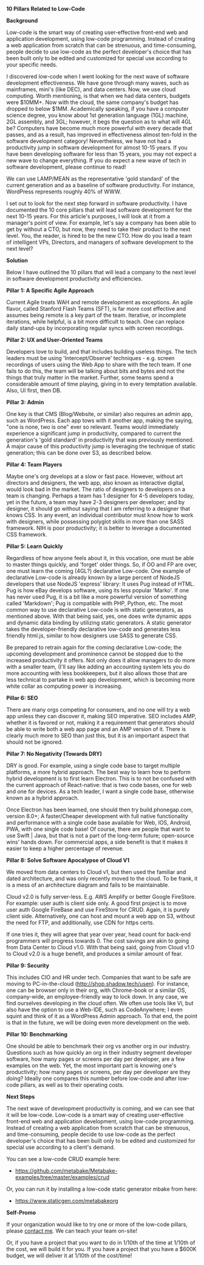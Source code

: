 **10 Pillars Related to Low-Code**

**Background**

Low-code is the smart way of creating user-effective front-end web and
application development, using low-code programming. Instead of creating
a web application from scratch that can be strenuous, and
time-consuming, people decide to use low-code as the perfect developer's
choice that has been built only to be edited and customized for special
use according to your specific needs.

I discovered low-code when I went looking for the next wave of software
development effectiveness. We have gone through many waves, such as
mainframes, mini's (like DEC), and data centers. Now, we use cloud
computing. Worth mentioning, is that when we had data centers, budgets
were \$10MM+. Now with the cloud, the same company's budget has dropped
to below \$1MM. Academically speaking, if you have a computer science
degree, you know about 1st generation language (1GL) machine, 2GL
assembly, and 3GL; however, it begs the question as to what will 4GL be?
Computers have become much more powerful with every decade that passes,
and as a result, has improved in effectiveness almost ten-fold in the
software development category! Nevertheless, we have not had a
productivity jump in software development for almost 10-15 years. If you
have been developing software for less than 15 years, you may not expect
a new wave to change everything. If you do expect a new wave of tech in
software development, please continue to read!

We can use LAMP/MEAN as the representative 'gold standard' of the
current generation and as a baseline of software productivity. For
instance, WordPress represents roughly 40% of WWW.

I set out to look for the next step forward in software productivity. I
have documented the 10 core pillars that will lead software development
for the next 10-15 years. For this article's purposes, I will look at it
from a manager's point of view. For example, let's say a company has
been able to get by without a CTO, but now, they need to take their
product to the next level. You, the reader, is hired to be the new CTO.
How do you lead a team of intelligent VPs, Directors, and managers of
software development to the next level?

**Solution**

Below I have outlined the 10 pillars that will lead a company to the
next level in software development productivity and efficiencies.

**Pillar 1: A Specific Agile Approach**

Current Agile treats WAH and remote development as exceptions. An agile
flavor, called Stanford Flash Teams (SFT), is far more cost effective
and assumes being remote is a key part of the team. Iterative, or
incomplete iterations, while helpful, is a bit more difficult to teach.
One can replace daily stand-ups by incorporating regular syncs with
screen recordings.

**Pillar 2: UX and User-Oriented Teams**

Developers love to build, and that includes building useless things. The
tech leaders must be using 'Intercept/Observe'
techniques - e.g. screen recordings of users using the Web App to share
with the tech team. If one fails to do this, the team will be talking
about bits and bytes and not the things that truly matter in the market.
Further, some teams spend a considerable amount of time playing, giving
in to every temptation available. Also, UI first, then DB.

**Pillar 3: Admin**

One key is that CMS (Blog/Website, or similar) also requires an admin
app, such as WordPress. Each app tows with it another app, making the
saying, "one is none, two is one" ever so relevant. Teams would
immediately experience a significant jump in productivity, compared to
current the generation's 'gold standard' in productivity that was
previously mentioned. A major cause of this productivity jump is
leveraging the technique of static generation; this can be done over S3,
as described below.

**Pillar 4: Team Players**

Maybe one's org develops at a slow or fast pace. However, without art
directors and designers, the web app, also known as interactive digital,
would look bad in the market. The ratio of designers to developers on a
team is changing. Perhaps a team has 1 designer for 4-5 developers
today, yet in the future, a team may have 2-3 designers per developer;
and by designer, it should go without saying that I am referring to a
designer that knows CSS. In any event, an individual contributor must
know how to work with designers, while possessing polyglot skills in
more than one SASS framework. NIH is poor productivity; it is better to
leverage a documented CSS framework. 

**Pillar 5: Learn Quickly**

Regardless of how anyone feels about it, in this vocation, one must be
able to master things quickly, and 'forget' older things. So, if OO and
FP are over, one must learn the coming (4GL?) declarative Low-code. One
example of declarative Low-code is already known by a large percent of
NodeJS developers that use NodeJS 'express' library: It uses Pug instead
of HTML. Pug is how eBay develops software, using its less popular
'Marko'. If one has never used Pug, it is a bit like a more powerful
version of something called 'Markdown'; Pug is compatible with PHP,
Python, etc. The most common way to use declarative Low-code is with
static generators, as mentioned above. With that being said, yes, one
does write dynamic apps and dynamic data binding by utilizing static
generators. A static generator takes the developer-friendly declarative
low-code and generates less friendly html.js, similar to how designers
use SASS to generate CSS.

Be prepared to retrain again for the coming declarative Low-code; the
upcoming development and prominence cannot be stopped due to the
increased productivity it offers. Not only does it allow managers to do
more with a smaller team, (I'll say like adding an accounting system
lets you do more accounting with less bookkeepers, but it also allows
those that are less technical to partake in web app development, which
is becoming more white collar as computing power is increasing.

**Pillar 6: SEO**

There are many orgs competing for consumers, and no one will try a web
app unless they can discover it, making SEO imperative. SEO includes
AMP, whether it is favored or not, making it a requirement that
generators should be able to write both a web app page and an AMP
version of it. There is clearly much more to SEO than just this, but it
is an important aspect that should not be ignored.

**Pillar 7: No Negativity (Towards DRY)**

DRY is good. For example, using a single code base to target multiple
platforms, a more hybrid approach. The best way to learn how to perform
hybrid development is to first learn Electron. This is to not be
confused with the current approach of React-native: that is two code
bases, one for web and one for devices. As a tech leader, I want a
single code base, otherwise known as a hybrid approach.

Once Electron has been learned, one should then try build.phonegap.com,
version 8.0+; A faster/Cheaper development with full native
functionality and performance with a single code base available for Web,
IOS, Android, PWA, with one single code base! Of course, there are
people that want to use Swift | Java, but that is not a part of the
long-term future; open-source wins' hands down. For commercial apps, a
side benefit is that it makes it easier to keep a higher percentage of
revenue.

**Pillar 8: Solve Software Apocalypse of Cloud V1**

We moved from data centers to Cloud v1, but then used the familiar and
dated architecture, and was only recently moved to the cloud. To be
frank, it is a mess of an architecture diagram and fails to be
maintainable.

Cloud v2.0 is fully server-less. E.g. AWS Amplify or better Google
FireStore. For example: user auth is client side only. A good first
project is to move user auth Google FireBase and use FireStore for CRUD.
Again, it is purely client side. Alternatively, one can host and mount a
web app on S3, without the need for FTP, and additionally, use CDN for
https certs.

If one tries it, they will agree that year over year, head count for
back-end programmers will progress towards 0. The cost savings are akin
to going from Data Center to Cloud v1.0. With that being said, going
from Cloud v1.0 to Cloud v2.0 is a huge benefit, and produces a similar
amount of fear.

**Pillar 9: Security**

This includes CIO and HR under tech. Companies that want to be safe are
moving to PC-in-the-cloud (http://shop.shadow.tech/usen). For instance,
one can be browser only in their org, with Chrome-book or a similar OS,
company-wide, an employee-friendly way to lock down. In any case, we
find ourselves developing in the cloud often. We often use tools like
Vi, but also have the option to use a Web-IDE, such as CodeAnywhere; I
even squint and think of it as a WordPress Admin approach. To that end,
the point is that in the future, we will be doing even more development
on the web.

**Pillar 10: Benchmarking**

One should be able to benchmark their org vs another org in our
industry. Questions such as how quickly an org in their industry segment
developer software, how many pages or screens per day per developer, are
a few examples on the web. Yet, the most important part is knowing one's
productivity; how many pages or screens, per day per developer are they
doing? Ideally one compares this number before low-code and after
low-code pillars, as well as to their operating costs.

**Next Steps**

The next wave of development productivity is coming, and we can see that
it will be low-code. Low-code is a smart way of creating user-effective
front-end web and application development, using low-code programming.
Instead of creating a web application from scratch that can be
strenuous, and time-consuming, people decide to use low-code as the
perfect developer's choice that has been built only to be edited and
customized for special use according to a client's demand.

You can see a low-code CRUD example here:

-   https://github.com/metabake/Metabake-examples/tree/master/examples/crud

Or, you can run it by installing a low-code static generator mbake from
here:

-   https://www.staticgen.com/metabakeorg 

**Self-Promo**

If your organization would like to try one or more of the low-code
pillars, please [contact
me](mailto:vic@metabake.org?subject=10%20Pillars%20of%20Low%20Code%20Inquiry).
We can teach your team on-site!

Or, if you have a project that you want to do in 1/10th of the time at
1/10th of the cost, we will build it for you. If you have a project that
you have a \$600K budget, we will deliver it at 1/10th of the cost/time!
